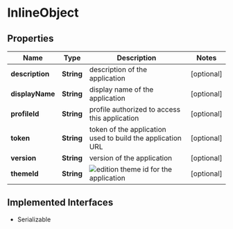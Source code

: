 

# InlineObject

## Properties

Name | Type | Description | Notes
------------ | ------------- | ------------- | -------------
**description** | **String** | description of the application |  [optional]
**displayName** | **String** | display name of the application |  [optional]
**profileId** | **String** | profile authorized to access this application |  [optional]
**token** | **String** | token of the application used to build the application URL |  [optional]
**version** | **String** | version of the application |  [optional]
**themeId** | **String** | ![edition](https://img.shields.io/badge/edition-entreprise-blue)  theme id for the application  |  [optional]


## Implemented Interfaces

* Serializable


